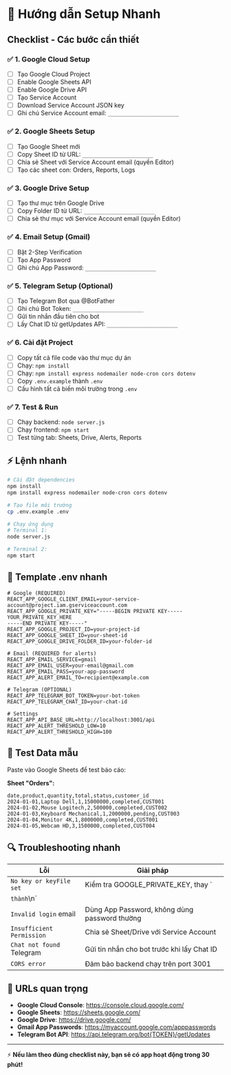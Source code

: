 # 🚀 Hướng dẫn Setup Nhanh

## Checklist - Các bước cần thiết

### ✅ 1. Google Cloud Setup
- [ ] Tạo Google Cloud Project
- [ ] Enable Google Sheets API
- [ ] Enable Google Drive API
- [ ] Tạo Service Account
- [ ] Download Service Account JSON key
- [ ] Ghi chú Service Account email: `_______________________`

### ✅ 2. Google Sheets Setup
- [ ] Tạo Google Sheet mới
- [ ] Copy Sheet ID từ URL: `_______________________`
- [ ] Chia sẻ Sheet với Service Account email (quyền Editor)
- [ ] Tạo các sheet con: Orders, Reports, Logs

### ✅ 3. Google Drive Setup
- [ ] Tạo thư mục trên Google Drive
- [ ] Copy Folder ID từ URL: `_______________________`
- [ ] Chia sẻ thư mục với Service Account email (quyền Editor)

### ✅ 4. Email Setup (Gmail)
- [ ] Bật 2-Step Verification
- [ ] Tạo App Password
- [ ] Ghi chú App Password: `_______________________`

### ✅ 5. Telegram Setup (Optional)
- [ ] Tạo Telegram Bot qua @BotFather
- [ ] Ghi chú Bot Token: `_______________________`
- [ ] Gửi tin nhắn đầu tiên cho bot
- [ ] Lấy Chat ID từ getUpdates API: `_______________________`

### ✅ 6. Cài đặt Project
- [ ] Copy tất cả file code vào thư mục dự án
- [ ] Chạy: `npm install`
- [ ] Chạy: `npm install express nodemailer node-cron cors dotenv`
- [ ] Copy `.env.example` thành `.env`
- [ ] Cấu hình tất cả biến môi trường trong `.env`

### ✅ 7. Test & Run
- [ ] Chạy backend: `node server.js`
- [ ] Chạy frontend: `npm start`
- [ ] Test từng tab: Sheets, Drive, Alerts, Reports

## ⚡ Lệnh nhanh

```bash
# Cài đặt dependencies
npm install
npm install express nodemailer node-cron cors dotenv

# Tạo file môi trường
cp .env.example .env

# Chạy ứng dụng
# Terminal 1:
node server.js

# Terminal 2:
npm start
```

## 🔧 Template .env nhanh

```env
# Google (REQUIRED)
REACT_APP_GOOGLE_CLIENT_EMAIL=your-service-account@project.iam.gserviceaccount.com
REACT_APP_GOOGLE_PRIVATE_KEY="-----BEGIN PRIVATE KEY-----
YOUR_PRIVATE_KEY_HERE
-----END PRIVATE KEY-----"
REACT_APP_GOOGLE_PROJECT_ID=your-project-id
REACT_APP_GOOGLE_SHEET_ID=your-sheet-id
REACT_APP_GOOGLE_DRIVE_FOLDER_ID=your-folder-id

# Email (REQUIRED for alerts)
REACT_APP_EMAIL_SERVICE=gmail
REACT_APP_EMAIL_USER=your-email@gmail.com
REACT_APP_EMAIL_PASS=your-app-password
REACT_APP_ALERT_EMAIL_TO=recipient@example.com

# Telegram (OPTIONAL)
REACT_APP_TELEGRAM_BOT_TOKEN=your-bot-token
REACT_APP_TELEGRAM_CHAT_ID=your-chat-id

# Settings
REACT_APP_API_BASE_URL=http://localhost:3001/api
REACT_APP_ALERT_THRESHOLD_LOW=10
REACT_APP_ALERT_THRESHOLD_HIGH=100
```

## 🎯 Test Data mẫu

Paste vào Google Sheets để test báo cáo:

**Sheet "Orders":**
```
date,product,quantity,total,status,customer_id
2024-01-01,Laptop Dell,1,15000000,completed,CUST001
2024-01-02,Mouse Logitech,2,500000,completed,CUST002
2024-01-03,Keyboard Mechanical,1,2000000,pending,CUST003
2024-01-04,Monitor 4K,1,8000000,completed,CUST001
2024-01-05,Webcam HD,3,1500000,completed,CUST004
```

## 🔍 Troubleshooting nhanh

| Lỗi | Giải pháp |
|-----|-----------|
| `No key or keyFile set` | Kiểm tra GOOGLE_PRIVATE_KEY, thay `
` thành `\n` |
| `Invalid login` email | Dùng App Password, không dùng password thường |
| `Insufficient Permission` | Chia sẻ Sheet/Drive với Service Account |
| `Chat not found` Telegram | Gửi tin nhắn cho bot trước khi lấy Chat ID |
| `CORS error` | Đảm bảo backend chạy trên port 3001 |

## 📱 URLs quan trọng

- **Google Cloud Console**: https://console.cloud.google.com/
- **Google Sheets**: https://sheets.google.com/
- **Google Drive**: https://drive.google.com/
- **Gmail App Passwords**: https://myaccount.google.com/apppasswords
- **Telegram Bot API**: https://api.telegram.org/bot{TOKEN}/getUpdates

---
⚡ **Nếu làm theo đúng checklist này, bạn sẽ có app hoạt động trong 30 phút!**
